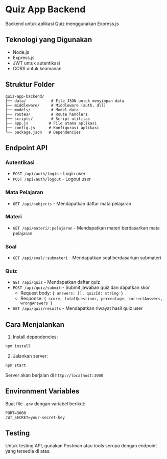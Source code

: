 # Quiz App Backend

Backend untuk aplikasi Quiz menggunakan Express.js

## Teknologi yang Digunakan
- Node.js
- Express.js
- JWT untuk autentikasi
- CORS untuk keamanan

## Struktur Folder
```
quiz-app-backend/
├── data/           # File JSON untuk menyimpan data
├── middleware/     # Middleware (auth, dll)
├── models/         # Model data
├── routes/         # Route handlers
├── scripts/        # Script utilitas
├── app.js         # File utama aplikasi
├── config.js      # Konfigurasi aplikasi
└── package.json   # Dependencies
```

## Endpoint API

### Autentikasi
- `POST /api/auth/login` - Login user
- `POST /api/auth/logout` - Logout user

### Mata Pelajaran
- `GET /api/subjects` - Mendapatkan daftar mata pelajaran

### Materi
- `GET /api/materi/:pelajaran` - Mendapatkan materi berdasarkan mata pelajaran

### Soal
- `GET /api/soal/:submateri` - Mendapatkan soal berdasarkan submateri

### Quiz
- `GET /api/quiz` - Mendapatkan daftar quiz
- `POST /api/quiz/submit` - Submit jawaban quiz dan dapatkan skor
  - Request body: `{ answers: [], quizId: string }`
  - Response: `{ score, totalQuestions, percentage, correctAnswers, wrongAnswers }`
- `GET /api/quiz/results` - Mendapatkan riwayat hasil quiz user

## Cara Menjalankan

1. Install dependencies:
```bash
npm install
```

2. Jalankan server:
```bash
npm start
```

Server akan berjalan di `http://localhost:3000`

## Environment Variables
Buat file `.env` dengan variabel berikut:
```
PORT=3000
JWT_SECRET=your-secret-key
```

## Testing
Untuk testing API, gunakan Postman atau tools serupa dengan endpoint yang tersedia di atas.
